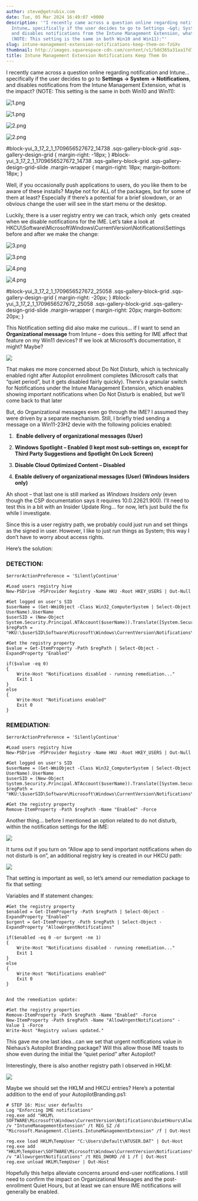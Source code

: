 ```yaml
---
author: steve@getrubix.com
date: Tue, 05 Mar 2024 16:49:07 +0000
description: '"I recently came across a question online regarding notification and
  Intune… specifically if the user decides to go to Settings -&gt; System -&gt; Notifications,
  and disables notifications from the Intune Management Extension, what is the impact?
  (NOTE: This setting is the same in both Win10 and Win11):"'
slug: intune-management-extension-notifications-keep-them-on-fzGXv
thumbnail: http://images.squarespace-cdn.com/content/v1/5dd365a31aa1fd743bc30b8e/1709657312780-NYKCZWRZFC3UDXTYDW37/image-asset.jpeg/img.jpg
title: Intune Management Extension Notifications Keep Them On
---
```


I recently came across a question online regarding notification and Intune… specifically if the user decides to go to **Settings -> System -> Notifications**, and disables notifications from the Intune Management Extension, what is the impact? (NOTE: This setting is the same in both Win10 and Win11):

![1.png](https://getrubixsitecms.blob.core.windows.net/public-assets/content/v1/5dd365a31aa1fd743bc30b8e/1709656602039-V3H0SEJZZ8J74R7TDBUN/1.png)

![1.png](https://getrubixsitecms.blob.core.windows.net/public-assets/content/v1/5dd365a31aa1fd743bc30b8e/1709656602039-V3H0SEJZZ8J74R7TDBUN/1.png)

![2.png](https://getrubixsitecms.blob.core.windows.net/public-assets/content/v1/5dd365a31aa1fd743bc30b8e/1709656602041-20JDD4VMREJW22A3BGC4/2.png)

![2.png](https://getrubixsitecms.blob.core.windows.net/public-assets/content/v1/5dd365a31aa1fd743bc30b8e/1709656602041-20JDD4VMREJW22A3BGC4/2.png)

#block-yui\_3\_17\_2\_1\_1709656527672\_14738 .sqs-gallery-block-grid .sqs-gallery-design-grid { margin-right: -18px; } #block-yui\_3\_17\_2\_1\_1709656527672\_14738 .sqs-gallery-block-grid .sqs-gallery-design-grid-slide .margin-wrapper { margin-right: 18px; margin-bottom: 18px; }

Well, if you occasionally push applications to users, do you like them to be aware of these installs? Maybe not for ALL of the packages, but for some of them at least? Especially if there’s a potential for a brief slowdown, or an obvious change the user will see in the start menu or the desktop.

Luckily, there is a user registry entry we can track, which only  gets created when we disable notifications for the IME. Let’s take a look at HKCU\\Software\\Microsoft\\Windows\\CurrentVersion\\Notifications\\Settings before and after we make the change:

![3.png](https://getrubixsitecms.blob.core.windows.net/public-assets/content/v1/5dd365a31aa1fd743bc30b8e/1709656673187-06XMTCDUGNB8123DOKAG/3.png)

![3.png](https://getrubixsitecms.blob.core.windows.net/public-assets/content/v1/5dd365a31aa1fd743bc30b8e/1709656673187-06XMTCDUGNB8123DOKAG/3.png)

![4.png](https://getrubixsitecms.blob.core.windows.net/public-assets/content/v1/5dd365a31aa1fd743bc30b8e/1709656673194-TUVKYA5VHHPAFYHVK0YC/4.png)

![4.png](https://getrubixsitecms.blob.core.windows.net/public-assets/content/v1/5dd365a31aa1fd743bc30b8e/1709656673194-TUVKYA5VHHPAFYHVK0YC/4.png)

#block-yui\_3\_17\_2\_1\_1709656527672\_25058 .sqs-gallery-block-grid .sqs-gallery-design-grid { margin-right: -20px; } #block-yui\_3\_17\_2\_1\_1709656527672\_25058 .sqs-gallery-block-grid .sqs-gallery-design-grid-slide .margin-wrapper { margin-right: 20px; margin-bottom: 20px; }

This Notification setting did also make me curious… if I want to send an **Organizational message** from Intune – does this setting for IME affect that feature on my Win11 devices? If we look at Microsoft’s documentation, it might? Maybe?

![](https://getrubixsitecms.blob.core.windows.net/public-assets/content/v1/5dd365a31aa1fd743bc30b8e/32e54c31-6c3c-411e-8d3a-28038c3e1046/5.png)

That makes me more concerned about Do Not Disturb, which is technically enabled right after Autopilot enrollment completes (Microsoft calls that “quiet period”, but it gets disabled fairly quickly). There’s a granular switch for Notifications under the Intune Management Extension, which enables showing important notifications when Do Not Disturb is enabled, but we’ll come back to that later 

But, do Organizational messages even go through the IME? I assumed they were driven by a separate mechanism. Still, I briefly tried sending a message on a Win11-23H2 devie with the following policies enabled:

1.   **Enable delivery of organizational messages (User)**
    
2.  **Windows Spotlight – Enabled (I kept most sub-settings on, except for Third Party Suggestions and Spotlight On Lock Screen)**
    
3.  **Disable Cloud Optimized Content – Disabled**
    
4.  **Enable delivery of organizational messages (User) (Windows Insiders only)**
    

Ah shoot – that last one is still marked as _Windows Insiders only_ (even though the CSP documentation says it requires 10.0.22621.900). I’ll need to test this in a bit with an Insider Update Ring… for now, let’s just build the fix while I investigate.

Since this is a user registry path, we probably could just run and set things as the signed in user. However, I like to just run things as System; this way I don’t have to worry about access rights.

Here’s the solution:

### DETECTION:

```
$errorActionPreference = 'SilentlyContinue'

#Load users registry hive
New-PSDrive -PSProvider Registry -Name HKU -Root HKEY_USERS | Out-Null

#Get logged on user's SID
$userName = (Get-WmiObject -Class Win32_ComputerSystem | Select-Object UserName).UserName
$userSID = (New-Object System.Security.Principal.NTAccount($userName)).Translate([System.Security.Principal.SecurityIdentifier]).Value
$regPath = "HKU:\$userSID\Software\Microsoft\Windows\CurrentVersion\Notifications\Settings\Microsoft.Management.Clients.IntuneManagementExtension"

#Get the registry property
$value = Get-ItemProperty -Path $regPath | Select-Object -ExpandProperty "Enabled"

if($value -eq 0)
{
    Write-Host "Notifications disabled - running remediation..."
    Exit 1
}
else
{
    Write-Host "Notifications enabled"
    Exit 0
}
```

### REMEDIATION:

```
$errorActionPreference = 'SilentlyContinue'

#Load users registry hive
New-PSDrive -PSProvider Registry -Name HKU -Root HKEY_USERS | Out-Null

#Get logged on user's SID
$userName = (Get-WmiObject -Class Win32_ComputerSystem | Select-Object UserName).UserName
$userSID = (New-Object System.Security.Principal.NTAccount($userName)).Translate([System.Security.Principal.SecurityIdentifier]).Value
$regPath = "HKU:\$userSID\Software\Microsoft\Windows\CurrentVersion\Notifications\Settings\Microsoft.Management.Clients.IntuneManagementExtension"

#Get the registry property
Remove-ItemProperty -Path $regPath -Name "Enabled" -Force
```

Another thing… before I mentioned an option related to do not disturb, within the notification settings for the IME:

![](https://getrubixsitecms.blob.core.windows.net/public-assets/content/v1/5dd365a31aa1fd743bc30b8e/56940a36-1b05-4395-9e9e-03cadd04c464/6.png)

It turns out if you turn on “Allow app to send important notifications when do not disturb is on”, an additional registry key is created in our HKCU path:

![](https://getrubixsitecms.blob.core.windows.net/public-assets/content/v1/5dd365a31aa1fd743bc30b8e/566c584c-7ab2-4198-ad0a-19d06c7af367/7.png)

That setting is important as well, so let’s amend our remediation package to fix that setting:

Variables and If statement changes:

```
#Get the registry property
$enabled = Get-ItemProperty -Path $regPath | Select-Object -ExpandProperty "Enabled"
$urgent = Get-ItemProperty -Path $regPath | Select-Object -ExpandProperty "AllowUrgentNotifications"

if($enabled -eq 0 -or $urgent -ne 1)
{
    Write-Host "Notifications disabled - running remediation..."
    Exit 1
}
else
{
    Write-Host "Notifications enabled"
    Exit 0
}


And the remediation update:

#Set the registry properties
Remove-ItemProperty -Path $regPath -Name "Enabled" -Force
New-ItemProperty -Path $regPath -Name "AllowUrgentNotifications" -Value 1 -Force
Write-Host "Registry values updated."
```

This gave me one last idea…can we set that urgent notifications value in Niehaus’s Autopilot Branding package? Will this allow those IME toasts to show even during the initial the “quiet period” after Autopilot? 

Interestingly, there is also another registry path I observed in HKLM:

![](https://getrubixsitecms.blob.core.windows.net/public-assets/content/v1/5dd365a31aa1fd743bc30b8e/e20bf3f7-1778-4999-82ca-6da4238dc708/8.png)

Maybe we should set the HKLM and HKCU entries? Here’s a potential addition to the end of your AutopilotBranding.ps1:

```
# STEP 16: Misc user defaults
Log "Enforcing IME notifications"
reg.exe add "HKLM\ SOFTWARE\Microsoft\Windows\CurrentVersion\Notifications\QuietHours\AlwaysAllowedApps" /v "IntuneManagementExtension" /t REG_SZ /d "Microsoft.Management.Clients.IntuneManagementExtension" /f | Out-Host

reg.exe load HKLM\TempUser "C:\Users\Default\NTUSER.DAT" | Out-Host
reg.exe add "HKLM\TempUser\SOFTWARE\Microsoft\Windows\CurrentVersion\Notifications\Settings\Microsoft.Management.Clients.IntuneManagementExtension" /v "AllowurgentNotifications" /t REG_DWORD /d 1 /f | Out-Host
reg.exe unload HKLM\TempUser | Out-Host
```

Hopefully this helps alleviate concerns around end-user notifications. I still need to confirm the impact on Organizational Messages and the post-enrollment Quiet Hours, but at least we can ensure IME notifications will generally be enabled.